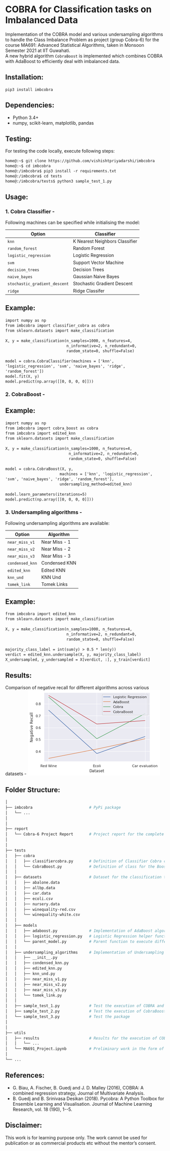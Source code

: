 # COBRA for Classification tasks on Imbalanced Data
Implementation of the COBRA model and various undersampling algorithms to handle the Class Imbalance Problem as project (group Cobra-6) for the course MA691: Advanced Statistical Algorithms, taken in Monsoon Semester 2021 at IIT Guwahati.   
A new hybrid algorithm ``CobraBoost`` is implemented which combines COBRA with AdaBoost to efficiently deal with imbalanced data.


## Installation:
```python3
pip3 install imbcobra
```

## Dependencies:
- Python 3.4+
- numpy, scikit-learn, matplotlib, pandas


## Testing:
For testing the code locally, execute following steps:
```console
home@:~$ git clone https://github.com/vishishtpriyadarshi/imbcobra
home@:~$ cd imbcobra
home@:/imbcobra$ pip3 install -r requirements.txt
home@:/imbcobra$ cd tests
home@:/imbcobra/tests$ python3 sample_test_1.py
```

## Usage:
### 1. Cobra Classifier -
Following machines can be specified while initialising the model:

| Option | Classifier |
| --- | ----------- |
| ```knn``` | K Nearest Neighbors Classifier |
| ```random_forest``` | Random Forest |
| ```logistic_regression``` | Logistic Regression |
| ```svm``` | Support Vector Machine |
| ```decision_trees``` | Decision Trees |
| ```naive_bayes``` | Gaussian Naive Bayes |
| ```stochastic_gradient_descent``` | Stochastic Gradient Descent  |
| ```ridge``` | Ridge Classifer |

## Example:
```python3
import numpy as np
from imbcobra import classifier_cobra as cobra
from sklearn.datasets import make_classification

X, y = make_classification(n_samples=1000, n_features=4,
                           n_informative=2, n_redundant=0,
                           random_state=0, shuffle=False)

model = cobra.CobraClassifier(machines = ['knn', 'logistic_regression', 'svm', 'naive_bayes', 'ridge', 'random_forest'])
model.fit(X, y)
model.predict(np.array([[0, 0, 0, 0]]))
```

### 2. CobraBoost -

## Example:
```python3
import numpy as np
from imbcobra import cobra_boost as cobra
from imbcobra import edited_knn
from sklearn.datasets import make_classification

X, y = make_classification(n_samples=1000, n_features=4,
                            n_informative=2, n_redundant=0,
                            random_state=0, shuffle=False)

model = cobra.CobraBoost(X, y,
                        machines = ['knn', 'logistic_regression', 'svm', 'naive_bayes', 'ridge', 'random_forest'],
                        undersampling_method=edited_knn)

model.learn_parameters(iterations=5)
model.predict(np.array([[0, 0, 0, 0]]))
```

### 3. Undersampling algorithms - 
Following undersampling algorithms are available:

| Option | Algorithm |
| --- | ----------- |
| ```near_miss_v1``` | Near Miss - 1|
| ```near_miss_v2``` | Near Miss - 2 |
| ```near_miss_v3``` | Near Miss - 3 |
| ```condensed_knn``` | Condensed KNN |
| ```edited_knn``` | Edited KNN |
| ```knn_und``` | KNN Und |
| ```tomek_link``` | Tomek Links  |

## Example:
```python3
from imbcobra import edited_knn
from sklearn.datasets import make_classification

X, y = make_classification(n_samples=1000, n_features=4,
                           n_informative=2, n_redundant=0,
                           random_state=0, shuffle=False)
                           
majority_class_label = int(sum(y) > 0.5 * len(y))
verdict = edited_knn.undersample(X, y, majority_class_label)
X_undersampled, y_undersampled = X[verdict, :], y_train[verdict]
```


## Results:
Comparison of negative recall for different algorithms across various datasets - 
![Plot](https://github.com/vishishtpriyadarshi/imbcobra/blob/main/utils/negative_recall.png?raw=true)


## Folder Structure:

```bash
│
├── imbcobra                         # PyPi package 
│   └── ...
│
│
├── report
│   └── Cobra-6 Project Report       # Project report for the complete analysis
│
│
├── tests
│   ├── cobra
│   │   ├── classifiercobra.py       # Definition of Classifier Cobra class
│   │   └── CobraBoost.py            # Definition of class for the Boosting algorithm based on COBRA and AdaBoost
│   │
│   ├── datasets                     # Dataset for the classification tasks available at https://archive.ics.uci.edu/ml/index.php
│   │   ├── abalone.data
│   │   ├── allbp.data
│   │   ├── car.data
│   │   ├── ecoli.csv
│   │   ├── nursery.data
│   │   ├── winequality-red.csv
│   │   └── winequality-white.csv
│   │
│   ├── models
│   │   ├── adaboost.py              # Implementation of AdaBoost algorithm from scratch
│   │   ├── logistic_regression.py   # Logistic Regression helper function to train models and get predictions easily
│   │   └── parent_model.py          # Parent function to execute different models and handle pre-processing tasks
│   │
│   ├── undersampling_algorithms     # Implementation of Undersampling Algorithms
│   │   ├── __init__.py
│   │   ├── condensed_knn.py
│   │   ├── edited_knn.py
│   │   ├── knn_und.py
│   │   ├── near_miss_v1.py
│   │   ├── near_miss_v2.py
│   │   ├── near_miss_v3.py
│   │   └── tomek_link.py
│   │
│   ├── sample_test_1.py             # Test the execution of COBRA and undersampling algorithms
│   ├── sample_test_2.py             # Test the execution of CobraBoost
│   └── sample_test_3.py             # Test the package
│
│
├── utils
│   ├── results                      # Results for the execution of COBRA and undersampling algorithms
│   │   └── ...          
│   └── MA691_Project.ipynb          # Preliminary work in the form of ipynb notebook
│ 
└── ...
```


## References:
- G. Biau, A. Fischer, B. Guedj and J. D. Malley (2016), COBRA: A combined regression strategy, Journal of Multivariate Analysis.
- B. Guedj and B. Srinivasa Desikan (2018). Pycobra: A Python Toolbox for Ensemble Learning and Visualisation. Journal of Machine Learning Research, vol. 18 (190), 1--5.


## Disclaimer:
 This work is for learning purpose only.  The work cannot be used for publication or as commercial products etc without the mentor’s consent.
